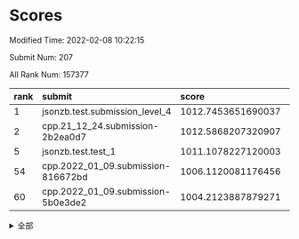 # Scores

Modified Time: 2022-02-08 10:22:15

Submit Num: 207

All Rank Num: 157377

| rank |               submit               |       score        |       sigma        | pk_num |
| :--- | :--------------------------------- | :----------------- | :----------------- | :----- |
| 1    | jsonzb.test.submission_level_4     | 1012.7453651690037 | 0.7950118102280221 | 3039   |
| 2    | cpp.21_12_24.submission-2b2ea0d7   | 1012.5868207320907 | 0.8077035796083419 | 3044   |
| 5    | jsonzb.test.test_1                 | 1011.1078227120003 | 0.778801645911122  | 3040   |
| 54   | cpp.2022_01_09.submission-816672bd | 1006.1120081176456 | 0.7317717954126755 | 3042   |
| 60   | cpp.2022_01_09.submission-5b0e3de2 | 1004.2123887879271 | 0.7214879127644411 | 3037   |


<details>
<summary>全部</summary>

| rank |                 submit                 |       score        |       sigma        | pk_num |
| :--- | :------------------------------------- | :----------------- | :----------------- | :----- |
| 1    | jsonzb.test.submission_level_4         | 1012.7453651690037 | 0.7950118102280221 | 3039   |
| 2    | cpp.21_12_24.submission-2b2ea0d7       | 1012.5868207320907 | 0.8077035796083419 | 3044   |
| 3    | gobigger.level_3.submission_level_3_23 | 1011.7619070076076 | 0.7858917669045196 | 3042   |
| 4    | gobigger.level_3.submission_level_3_4  | 1011.2814969475085 | 0.7597512164452801 | 3036   |
| 5    | jsonzb.test.test_1                     | 1011.1078227120003 | 0.778801645911122  | 3040   |
| 6    | gobigger.level_3.submission_level_3_35 | 1011.0571134080742 | 0.7644657470917909 | 3041   |
| 7    | gobigger.level_3.submission_level_3_33 | 1011.0380494269746 | 0.7544424350110951 | 3044   |
| 8    | gobigger.level_3.submission_level_3_18 | 1010.9500126037884 | 0.7861827429881044 | 3041   |
| 9    | gobigger.level_3.submission_level_3_39 | 1010.7709036758315 | 0.7778677025290989 | 3043   |
| 10   | gobigger.level_3.submission_level_3_20 | 1010.6484292849622 | 0.7581639915657583 | 3038   |
| 11   | gobigger.level_3.submission_level_3_40 | 1010.6443403189812 | 0.7440880161446504 | 3046   |
| 12   | gobigger.level_3.submission_level_3_26 | 1010.5946608949151 | 0.7665080785713542 | 3039   |
| 13   | gobigger.level_3.submission_level_3_2  | 1010.5127045974168 | 0.7676586063706838 | 3044   |
| 14   | gobigger.level_3.submission_level_3_49 | 1010.430623903728  | 0.7523071727686922 | 3041   |
| 15   | gobigger.level_3.submission_level_3_3  | 1010.3884769856974 | 0.7875644642304892 | 3040   |
| 16   | gobigger.level_3.submission_level_3_30 | 1010.3725255870557 | 0.7941978188914877 | 3035   |
| 17   | gobigger.level_3.submission_level_3_16 | 1010.2678429760706 | 0.7579886969743594 | 3041   |
| 18   | gobigger.level_3.submission_level_3_47 | 1010.2467245483496 | 0.7837711308761137 | 3041   |
| 19   | gobigger.level_3.submission_level_3_29 | 1010.2338026795135 | 0.7683516201883371 | 3035   |
| 20   | gobigger.level_3.submission_level_3_22 | 1010.2255567183433 | 0.7540135172164426 | 3038   |
| 21   | gobigger.level_3.submission_level_3_36 | 1010.2252337760834 | 0.7531736725424197 | 3043   |
| 22   | gobigger.level_3.submission_level_3_13 | 1010.1642296089499 | 0.7555961050554061 | 3041   |
| 23   | gobigger.level_3.submission_level_3_44 | 1010.1465051457748 | 0.7645104829652084 | 3044   |
| 24   | gobigger.level_3.submission_level_3_10 | 1010.0938562877853 | 0.7484962981797616 | 3045   |
| 25   | gobigger.level_3.submission_level_3_31 | 1010.0721715715498 | 0.758787189049645  | 3046   |
| 26   | gobigger.level_3.submission_level_3_24 | 1010.0321656410927 | 0.7643767267637149 | 3045   |
| 27   | gobigger.level_3.submission_level_3_27 | 1009.8808344752653 | 0.7488822210253244 | 3035   |
| 28   | gobigger.level_3.submission_level_3_25 | 1009.815202775902  | 0.7516358345120786 | 3042   |
| 29   | gobigger.level_3.submission_level_3_48 | 1009.7976345857002 | 0.738675235853648  | 3042   |
| 30   | gobigger.level_3.submission_level_3_15 | 1009.7764692496563 | 0.7632363980963923 | 3046   |
| 31   | gobigger.level_3.submission_level_3_19 | 1009.7128893110896 | 0.7509657634326928 | 3042   |
| 32   | gobigger.level_3.submission_level_3_9  | 1009.7039246799113 | 0.7607813074091706 | 3039   |
| 33   | gobigger.level_3.submission_level_3_8  | 1009.6671183715276 | 0.7530441277150134 | 3043   |
| 34   | gobigger.level_3.submission_level_3_46 | 1009.665173104647  | 0.7762414969065369 | 3038   |
| 35   | gobigger.level_3.submission_level_3_38 | 1009.6396804376349 | 0.7612082003497893 | 3041   |
| 36   | gobigger.level_3.submission_level_3_17 | 1009.6359581281049 | 0.7594555171647684 | 3041   |
| 37   | gobigger.level_3.submission_level_3_43 | 1009.611646250141  | 0.7652494391259793 | 3038   |
| 38   | gobigger.level_3.submission_level_3_28 | 1009.6031101000185 | 0.7531633355330704 | 3044   |
| 39   | gobigger.level_3.submission_level_3_12 | 1009.5883312685564 | 0.7414180012255998 | 3045   |
| 40   | gobigger.level_3.submission_level_3_37 | 1009.538356729572  | 0.7563131967230019 | 3037   |
| 41   | gobigger.level_3.submission_level_3_45 | 1009.4382892874877 | 0.7442642506953704 | 3042   |
| 42   | gobigger.level_3.submission_level_3_42 | 1009.3513900061761 | 0.7556028830199417 | 3035   |
| 43   | gobigger.level_3.submission_level_3_1  | 1009.2845085698148 | 0.7610913682497514 | 3041   |
| 44   | gobigger.level_3.submission_level_3_7  | 1009.2760807283139 | 0.7434004816933306 | 3051   |
| 45   | gobigger.level_3.submission_level_3_11 | 1009.2693282061373 | 0.7550504562727144 | 3040   |
| 46   | gobigger.level_3.submission_level_3_6  | 1009.2431132645673 | 0.7474423616239704 | 3040   |
| 47   | gobigger.level_3.submission_level_3_34 | 1009.1570599356679 | 0.7419725084035358 | 3044   |
| 48   | gobigger.level_3.submission_level_3_0  | 1008.8586101165538 | 0.7737439888788176 | 3043   |
| 49   | gobigger.level_3.submission_level_3_5  | 1008.7574238609222 | 0.7368848817692075 | 3041   |
| 50   | gobigger.level_3.submission_level_3_14 | 1008.5452306901972 | 0.7482802882012544 | 3040   |
| 51   | gobigger.level_3.submission_level_3_32 | 1008.0179144948769 | 0.7649037524693948 | 3037   |
| 52   | gobigger.level_3.submission_level_3_41 | 1007.995174846915  | 0.7444131351097539 | 3043   |
| 53   | gobigger.level_3.submission_level_3_21 | 1007.8987777932817 | 0.7250728912865195 | 3044   |
| 54   | cpp.2022_01_09.submission-816672bd     | 1006.1120081176456 | 0.7317717954126755 | 3042   |
| 55   | gobigger.level_1.submission_level_1_30 | 1005.4593313925565 | 0.7201035369778986 | 3038   |
| 56   | gobigger.level_1.submission_level_1_22 | 1005.2338650671545 | 0.7166744928442721 | 3038   |
| 57   | gobigger.level_1.submission_level_1_24 | 1005.2077211604749 | 0.7127997285270794 | 3045   |
| 58   | gobigger.level_1.submission_level_1_18 | 1004.6194227062844 | 0.7172911056014118 | 3044   |
| 59   | gobigger.level_1.submission_level_1_23 | 1004.3951748126639 | 0.7318228417851342 | 3034   |
| 60   | cpp.2022_01_09.submission-5b0e3de2     | 1004.2123887879271 | 0.7214879127644411 | 3037   |
| 61   | gobigger.level_1.submission_level_1_37 | 1004.1814538337502 | 0.7172804041688966 | 3043   |
| 62   | gobigger.level_1.submission_level_1_20 | 1004.086056724721  | 0.7120713627194035 | 3043   |
| 63   | gobigger.level_1.submission_level_1_25 | 1003.9964698323008 | 0.7161693148676438 | 3041   |
| 64   | gobigger.level_1.submission_level_1_47 | 1003.9802326496355 | 0.71585708038009   | 3036   |
| 65   | gobigger.level_1.submission_level_1_8  | 1003.9626507722719 | 0.716470191271299  | 3034   |
| 66   | gobigger.level_1.submission_level_1_42 | 1003.9353424696138 | 0.717828531667388  | 3040   |
| 67   | gobigger.level_1.submission_level_1_2  | 1003.8315324209901 | 0.7279462269243888 | 3045   |
| 68   | gobigger.level_1.submission_level_1_13 | 1003.7886940752543 | 0.7198645375850532 | 3040   |
| 69   | gobigger.level_1.submission_level_1_5  | 1003.7727982777321 | 0.7193868608920555 | 3046   |
| 70   | gobigger.level_1.submission_level_1_31 | 1003.7408887331053 | 0.7117202951928775 | 3038   |
| 71   | gobigger.level_1.submission_level_1_26 | 1003.6956172447872 | 0.7188041610397088 | 3047   |
| 72   | gobigger.level_1.submission_level_1_9  | 1003.657723496596  | 0.7115115268179584 | 3046   |
| 73   | gobigger.level_1.submission_level_1_48 | 1003.6463725225517 | 0.7088485959904844 | 3039   |
| 74   | gobigger.level_1.submission_level_1_11 | 1003.5952895698568 | 0.7190083601363944 | 3038   |
| 75   | gobigger.level_1.submission_level_1_35 | 1003.5292241223435 | 0.7175172520607643 | 3038   |
| 76   | gobigger.level_1.submission_level_1_0  | 1003.473688306769  | 0.7001680655020824 | 3039   |
| 77   | gobigger.level_1.submission_level_1_12 | 1003.4460300824089 | 0.720385422435128  | 3041   |
| 78   | gobigger.level_1.submission_level_1_33 | 1003.4411981555787 | 0.714218010571896  | 3040   |
| 79   | gobigger.level_1.submission_level_1_28 | 1003.37488587195   | 0.7143727125590512 | 3045   |
| 80   | gobigger.level_1.submission_level_1_29 | 1003.2460458516532 | 0.7190624242065532 | 3042   |
| 81   | gobigger.level_1.submission_level_1_7  | 1003.1960823920873 | 0.7054375637877264 | 3039   |
| 82   | gobigger.level_1.submission_level_1_21 | 1003.1817835059375 | 0.7115057649554616 | 3041   |
| 83   | gobigger.level_1.submission_level_1_40 | 1003.1768771484202 | 0.7092341543622996 | 3043   |
| 84   | gobigger.level_1.submission_level_1_43 | 1003.1301602574391 | 0.7157216268725097 | 3037   |
| 85   | gobigger.level_1.submission_level_1_10 | 1002.9922353371688 | 0.710716072644638  | 3043   |
| 86   | gobigger.level_1.submission_level_1_39 | 1002.9060027213181 | 0.7035132328419428 | 3047   |
| 87   | gobigger.level_1.submission_level_1_38 | 1002.7814662203865 | 0.703774709195223  | 3039   |
| 88   | gobigger.level_1.submission_level_1_4  | 1002.756061369527  | 0.7162318076435312 | 3041   |
| 89   | gobigger.level_1.submission_level_1_19 | 1002.7187522267685 | 0.7190171953853437 | 3042   |
| 90   | gobigger.level_1.submission_level_1_34 | 1002.7027444511224 | 0.7052667712359773 | 3044   |
| 91   | gobigger.level_1.submission_level_1_6  | 1002.6979549398237 | 0.7041039792161847 | 3047   |
| 92   | gobigger.level_1.submission_level_1_1  | 1002.691295997857  | 0.7092519434643328 | 3041   |
| 93   | gobigger.level_1.submission_level_1_17 | 1002.6740594340205 | 0.7087855223688944 | 3037   |
| 94   | gobigger.level_1.submission_level_1_14 | 1002.6349201843598 | 0.7073974664268831 | 3037   |
| 95   | gobigger.level_1.submission_level_1_15 | 1002.5515795365432 | 0.7055725052046058 | 3042   |
| 96   | gobigger.level_1.submission_level_1_36 | 1002.5452596915542 | 0.719909085034849  | 3039   |
| 97   | gobigger.level_1.submission_level_1_46 | 1002.5255953673073 | 0.7169257025164985 | 3042   |
| 98   | gobigger.level_1.submission_level_1_41 | 1002.4734818068398 | 0.7075444730880223 | 3045   |
| 99   | gobigger.level_1.submission_level_1_16 | 1002.468510162845  | 0.7176273654890492 | 3042   |
| 100  | gobigger.level_1.submission_level_1_49 | 1002.3229703758611 | 0.7132062224751397 | 3040   |
| 101  | gobigger.level_1.submission_level_1_27 | 1002.2762370275259 | 0.7096853807191031 | 3045   |
| 102  | gobigger.level_1.submission_level_1_44 | 1002.1388404404344 | 0.7079634238699822 | 3040   |
| 103  | gobigger.level_1.submission_level_1_45 | 1002.0277942174322 | 0.7027730153545653 | 3040   |
| 104  | gobigger.level_1.submission_level_1_3  | 1001.7955197066021 | 0.7034769779832789 | 3042   |
| 105  | gobigger.level_1.submission_level_1_32 | 1001.7005011188015 | 0.7095695213251182 | 3044   |
| 106  | gobigger.random.submission_random_29   | 997.3393397529034  | 0.7109604135410476 | 3044   |
| 107  | gobigger.random.submission_random_41   | 997.1921925126871  | 0.7046850223824682 | 3039   |
| 108  | gobigger.random.submission_random_19   | 997.136054882307   | 0.7130853002419907 | 3041   |
| 109  | gobigger.random.submission_random_20   | 996.9634074911398  | 0.7069977257200303 | 3042   |
| 110  | gobigger.random.submission_random_2    | 996.9626262477284  | 0.7145613338113819 | 3044   |
| 111  | gobigger.random.submission_random_44   | 996.8678313257545  | 0.7101554976060979 | 3043   |
| 112  | gobigger.random.submission_random_35   | 996.856090668849   | 0.6985172216290321 | 3042   |
| 113  | gobigger.random.submission_random_4    | 996.7915160096533  | 0.7030715467228581 | 3041   |
| 114  | gobigger.random.submission_random_23   | 996.6999149298098  | 0.7261024656767129 | 3040   |
| 115  | gobigger.random.submission_random_39   | 996.6935908559936  | 0.7089650110971324 | 3046   |
| 116  | gobigger.random.submission_random_22   | 996.6453063587879  | 0.7140512349230391 | 3040   |
| 117  | gobigger.random.submission_random_48   | 996.6363584988701  | 0.7117806939090081 | 3040   |
| 118  | gobigger.random.submission_random_14   | 996.558715118958   | 0.7079447149644664 | 3043   |
| 119  | gobigger.random.submission_random_43   | 996.4865480405174  | 0.7073495203552269 | 3044   |
| 120  | gobigger.random.submission_random_34   | 996.4765075565086  | 0.7035107662339388 | 3041   |
| 121  | gobigger.random.submission_random_37   | 996.4242888278283  | 0.7162912253630458 | 3044   |
| 122  | gobigger.random.submission_random_12   | 996.3473781038861  | 0.7004760891628046 | 3037   |
| 123  | gobigger.random.submission_random_38   | 996.3141134482387  | 0.713858092246417  | 3045   |
| 124  | gobigger.random.submission_random_6    | 996.3045051524801  | 0.705717840107876  | 3040   |
| 125  | gobigger.random.submission_random_40   | 996.2462180652595  | 0.7288736717779306 | 3041   |
| 126  | gobigger.random.submission_random_11   | 996.2178364506073  | 0.7179738770642843 | 3046   |
| 127  | gobigger.random.submission_random_42   | 996.2102679359108  | 0.7040313729089562 | 3044   |
| 128  | gobigger.random.submission_random_49   | 996.1631569570657  | 0.7133427046372435 | 3041   |
| 129  | gobigger.random.submission_random_10   | 996.0676887733996  | 0.7011767049794361 | 3040   |
| 130  | gobigger.random.submission_random_9    | 996.063996771432   | 0.7250187577489179 | 3039   |
| 131  | gobigger.random.submission_random_26   | 996.0612078448111  | 0.7021934603296932 | 3044   |
| 132  | gobigger.random.submission_random_28   | 996.059704464159   | 0.7215483648684675 | 3040   |
| 133  | gobigger.random.submission_random_46   | 996.013902920873   | 0.7146441506797598 | 3039   |
| 134  | gobigger.random.submission_random_15   | 995.978722980643   | 0.7168820159005195 | 3045   |
| 135  | gobigger.random.submission_random_47   | 995.8716241934259  | 0.7085861548344486 | 3040   |
| 136  | gobigger.random.submission_random_3    | 995.8205333600221  | 0.713465655601115  | 3039   |
| 137  | gobigger.random.submission_random_31   | 995.7830863628872  | 0.7153390354178317 | 3039   |
| 138  | gobigger.random.submission_random_21   | 995.7446240523936  | 0.7124952808124724 | 3042   |
| 139  | gobigger.random.submission_random_24   | 995.6848407911792  | 0.730973833864061  | 3044   |
| 140  | gobigger.random.submission_random_45   | 995.6695957207386  | 0.7249269987466262 | 3042   |
| 141  | gobigger.random.submission_random_0    | 995.6607878503064  | 0.7094263788676226 | 3046   |
| 142  | gobigger.random.submission_random_18   | 995.6036765598465  | 0.7199319442490985 | 3047   |
| 143  | gobigger.random.submission_random_30   | 995.5809732145683  | 0.7068519546442172 | 3038   |
| 144  | gobigger.random.submission_random_8    | 995.5763472040812  | 0.7046761747506715 | 3035   |
| 145  | gobigger.random.submission_random_32   | 995.5323527087448  | 0.7285198112521798 | 3039   |
| 146  | gobigger.random.submission_random_1    | 995.4799370281233  | 0.708947162683842  | 3041   |
| 147  | gobigger.random.submission_random_13   | 995.4094626445881  | 0.7132360726241922 | 3043   |
| 148  | gobigger.random.submission_random_17   | 995.3943477986625  | 0.7035350171072957 | 3040   |
| 149  | gobigger.random.submission_random_16   | 995.3506543476433  | 0.707153272207683  | 3039   |
| 150  | gobigger.random.submission_random_7    | 995.2174388213618  | 0.7175799931236098 | 3045   |
| 151  | gobigger.random.submission_random_25   | 994.9468867476304  | 0.7036019349910513 | 3037   |
| 152  | gobigger.level_2.submission_level_2_46 | 994.8077724622045  | 0.72774662134875   | 3044   |
| 153  | gobigger.random.submission_random_5    | 994.6494043602422  | 0.7118954125089464 | 3037   |
| 154  | gobigger.random.submission_random_27   | 994.5705196557312  | 0.7058992771148702 | 3037   |
| 155  | gobigger.random.submission_random_33   | 994.5123026129937  | 0.725543515458937  | 3036   |
| 156  | gobigger.random.submission_random_36   | 994.3616640744297  | 0.7300494587518424 | 3045   |
| 157  | gobigger.level_2.submission_level_2_30 | 994.3336434639087  | 0.7272706106642753 | 3041   |
| 158  | gobigger.level_2.submission_level_2_24 | 993.5592428545037  | 0.734331166774355  | 3045   |
| 159  | gobigger.level_2.submission_level_2_33 | 993.4087036561747  | 0.7404976893501495 | 3039   |
| 160  | gobigger.level_2.submission_level_2_12 | 993.1475591222047  | 0.7438581455861845 | 3037   |
| 161  | gobigger.level_2.submission_level_2_8  | 993.0312051144622  | 0.7393270242274749 | 3049   |
| 162  | gobigger.level_2.submission_level_2_42 | 992.9316331337967  | 0.7350487617423986 | 3039   |
| 163  | gobigger.level_2.submission_level_2_49 | 992.9168996457512  | 0.7233845370967986 | 3043   |
| 164  | gobigger.level_2.submission_level_2_19 | 992.9129055472018  | 0.740981095691228  | 3038   |
| 165  | gobigger.level_2.submission_level_2_40 | 992.8473837452503  | 0.7701729608939565 | 3042   |
| 166  | gobigger.level_2.submission_level_2_10 | 992.8298099603121  | 0.7373020681356186 | 3038   |
| 167  | gobigger.level_2.submission_level_2_6  | 992.8105712588733  | 0.7413238687696898 | 3041   |
| 168  | gobigger.level_2.submission_level_2_44 | 992.7139601452811  | 0.7253150710181941 | 3039   |
| 169  | gobigger.level_2.submission_level_2_32 | 992.6332444425125  | 0.7418970281695446 | 3041   |
| 170  | gobigger.level_2.submission_level_2_20 | 992.6276428574927  | 0.7655882801362123 | 3036   |
| 171  | gobigger.level_2.submission_level_2_45 | 992.5361887990888  | 0.7545341649589248 | 3039   |
| 172  | gobigger.level_2.submission_level_2_11 | 992.4900933941736  | 0.747654631606735  | 3043   |
| 173  | gobigger.level_2.submission_level_2_18 | 992.4255077049093  | 0.739640315196076  | 3045   |
| 174  | gobigger.level_2.submission_level_2_9  | 992.3340165567897  | 0.7406349599996646 | 3043   |
| 175  | gobigger.level_2.submission_level_2_35 | 992.1971532502389  | 0.7512656902054262 | 3040   |
| 176  | gobigger.level_2.submission_level_2_1  | 992.1543858625697  | 0.7390503038591775 | 3041   |
| 177  | gobigger.level_2.submission_level_2_39 | 992.1025839439455  | 0.7474520196007309 | 3040   |
| 178  | gobigger.level_2.submission_level_2_26 | 992.0941456339328  | 0.7362956024436499 | 3041   |
| 179  | gobigger.level_2.submission_level_2_0  | 992.0847367837545  | 0.7491971422201841 | 3039   |
| 180  | gobigger.level_2.submission_level_2_29 | 992.0513865790634  | 0.7481660026013903 | 3038   |
| 181  | gobigger.level_2.submission_level_2_37 | 992.023633715109   | 0.7563471532904239 | 3035   |
| 182  | gobigger.level_2.submission_level_2_13 | 991.9969878849265  | 0.7397125805066863 | 3040   |
| 183  | gobigger.level_2.submission_level_2_23 | 991.9865060343288  | 0.7370151856331254 | 3038   |
| 184  | gobigger.level_2.submission_level_2_5  | 991.9773571375043  | 0.7340094091465632 | 3039   |
| 185  | gobigger.level_2.submission_level_2_38 | 991.9751595723175  | 0.7756054296326862 | 3045   |
| 186  | gobigger.level_2.submission_level_2_25 | 991.943693897905   | 0.7556258924441178 | 3043   |
| 187  | gobigger.level_2.submission_level_2_31 | 991.821888243394   | 0.7409304765548671 | 3043   |
| 188  | gobigger.level_2.submission_level_2_7  | 991.7157730539633  | 0.7471277203599814 | 3040   |
| 189  | gobigger.level_2.submission_level_2_16 | 991.6895938450061  | 0.7471253221700835 | 3038   |
| 190  | gobigger.level_2.submission_level_2_4  | 991.4395867621271  | 0.7423456871896342 | 3045   |
| 191  | gobigger.level_2.submission_level_2_48 | 991.4275132459136  | 0.7500417412161065 | 3042   |
| 192  | gobigger.level_2.submission_level_2_3  | 991.331431421772   | 0.7522155867624325 | 3040   |
| 193  | gobigger.level_2.submission_level_2_43 | 991.2817453691334  | 0.7528516903862753 | 3041   |
| 194  | gobigger.level_2.submission_level_2_41 | 991.2115052498572  | 0.7699200282407631 | 3039   |
| 195  | gobigger.level_2.submission_level_2_14 | 991.0929133555469  | 0.736146422631472  | 3040   |
| 196  | gobigger.level_2.submission_level_2_36 | 990.8593781721713  | 0.747301722905185  | 3040   |
| 197  | gobigger.level_2.submission_level_2_47 | 990.854567700663   | 0.761831472785491  | 3040   |
| 198  | gobigger.level_2.submission_level_2_17 | 990.8452477878577  | 0.7591314284645175 | 3043   |
| 199  | gobigger.level_2.submission_level_2_28 | 990.845072963175   | 0.7536627466192479 | 3042   |
| 200  | gobigger.level_2.submission_level_2_34 | 990.7796004862482  | 0.7689530977678519 | 3040   |
| 201  | gobigger.level_2.submission_level_2_27 | 990.6611744433832  | 0.7833289348619559 | 3039   |
| 202  | gobigger.level_2.submission_level_2_21 | 990.6196550260981  | 0.7596885303176292 | 3042   |
| 203  | gobigger.level_2.submission_level_2_22 | 990.5287855772077  | 0.7456842267504238 | 3046   |
| 204  | gobigger.level_2.submission_level_2_15 | 990.2834421235403  | 0.7730336687949118 | 3040   |
| 205  | gobigger.level_2.submission_level_2_2  | 990.0320695526713  | 0.7461521638601216 | 3042   |
| 206  | gobigger.none.submission_none_0        | 975.467912172181   | 1.4422725391781546 | 3041   |
| 207  | gobigger.none.submission_none_1        | 973.7508081584317  | 1.6684172983618153 | 3037   |

</details>